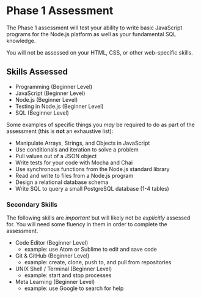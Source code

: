 # Phase 1 Assessment

The Phase 1 assessment will test your ability to write basic JavaScript programs for the Node.js platform as well as your fundamental SQL knowledge.

You will not be assessed on your HTML, CSS, or other web-specific skills.

## Skills Assessed

- Programming (Beginner Level)
- JavaScript (Beginner Level)
- Node.js (Beginner Level)
- Testing in Node.js (Beginner Level)
- SQL (Beginner Level)

Some examples of specific things you _may_ be required to do as part of the assessment (this is **not** an exhaustive list):

- Manipulate Arrays, Strings, and Objects in JavaScript
- Use conditionals and iteration to solve a problem
- Pull values out of a JSON object
- Write tests for your code with Mocha and Chai
- Use synchronous functions from the Node.js standard library
- Read and write to files from a Node.js program
- Design a relational database schema
- Write SQL to query a small PostgreSQL database (1-4 tables)

### Secondary Skills

The following skills are _important_ but will likely not be _explicitly_ assessed for. You will need some fluency in them in order to complete the assessment.

- Code Editor (Beginner Level)
  - example: use Atom or Sublime to edit and save code
- Git & GitHub (Beginner Level)
  - example: create, clone, push to, and pull from repositories
- UNIX Shell / Terminal (Beginner Level)
  - example: start and stop processes
- Meta Learning (Beginner Level)
  - example: use Google to search for help
